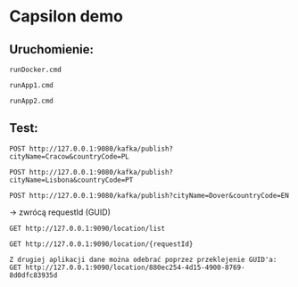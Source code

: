 # Capsilon demo


## Uruchomienie: 

```
runDocker.cmd
```
```
runApp1.cmd
```
```
runApp2.cmd
```


## Test:

```
POST http://127.0.0.1:9080/kafka/publish?cityName=Cracow&countryCode=PL
```
```
POST http://127.0.0.1:9080/kafka/publish?cityName=Lisbona&countryCode=PT
```
```
POST http://127.0.0.1:9080/kafka/publish?cityName=Dover&countryCode=EN
```

-> zwrócą requestId (GUID)

```
GET http://127.0.0.1:9090/location/list
```
```
GET http://127.0.0.1:9090/location/{requestId}
```
```
Z drugiej aplikacji dane można odebrać poprzez przeklejenie GUID'a:
GET http://127.0.0.1:9090/location/880ec254-4d15-4900-8769-8d0dfc83935d
